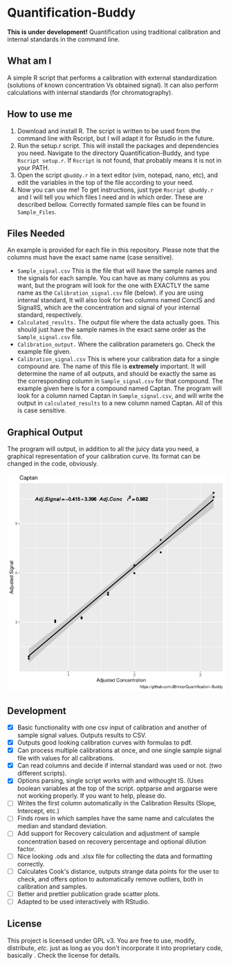# Quantification-Buddy

__This is under development!__
Quantification using traditional calibration and internal standards in the command line.

## What am I

A simple R script that performs a calibration with external standardization (solutions of known concentration Vs obtained signal). It can also perform calculations with internal standards (for chromatography).

## How to use me

1. Download and install R. The script is written to be used from the command line with Rscript, but I will adapt it for Rstudio in the future.
2. Run the setup.r script. This will install the packages and dependencies you need. Navigate to the directory Quantification-Buddy, and type `Rscript setup.r`. If `Rscript` is not found, that probably means it is not in your PATH.
3. Open the script `qbuddy.r` in a text editor (vim, notepad, nano, etc), and edit the variables in the top of the file according to your need.
4. Now you can use me! To get instructions, just type `Rscript qbuddy.r` and I will tell you which files I need and in which order. These are described bellow. Correctly formated sample files can be found in `Sample_Files`.

## Files Needed

An example is provided for each file in this repository. Please note that the columns must have the exact same name (case sensitive).

- `Sample_signal.csv` This is the file that will have the sample names and the signals for each sample. You can have as many columns as you want, but the program will look for the one with EXACTLY the same name as the `Calibration_signal.csv` file (below). if you are using internal standard, It will also look for two columns named ConcIS and SignalIS, which are the concentration and signal of your internal standard, respectively.
- `Calculated_results.` The output file where the data actually goes. This should just have the sample names in the exact same order as the `Sample_signal.csv` file.
- `Calibration_output.` Where the calibration parameters go. Check the example file given.
- `Calibration_signal.csv` This is where your calibration data for a single compound are. The name of this file is __extremely__ important. It will determine the name of all outputs, and should be exactly the same as the corresponding column in `Sample_signal.csv` for that compound. The example given here is for a compound named Captan. The program will look for a column named Captan in `Sample_signal.csv`, and will write the output in `calculated_results` to a new column named Captan. All of this is case sensitive.

## Graphical Output

The program will output, in addition to all the juicy data you need, a graphical representation of your calibration curve. Its format can be changed in the code, obviously.

![Image of calibration curve for Captan](Captan.png)

## Development

- [x] Basic functionality with one csv input of calibration and another of sample signal values. Outputs results to CSV.
- [x] Outputs good looking calibration curves with formulas to pdf.
- [x] Can process multiple calibrations at once, and one single sample signal file with values for all calibrations.
- [x] Can read columns and decide if internal standard was used or not. (two different scripts).
- [x] Options parsing, single script works with and withought IS. (Uses boolean variables at the top of the script. optparse and argparse were not working properly. If you want to help, please do.
- [ ] Writes the first column automatically in the Calibration Results (Slope, Intercept, etc.)
- [ ] Finds rows in which samples have the same name and calculates the median and standard deviation.
- [ ] Add support for Recovery calculation and adjustment of sample concentration based on recovery percentage and optional dilution factor.
- [ ] Nice looking .ods and .xlsx file for collecting the data and formatting correctly.
- [ ] Calculates Cook's distance, outputs strange data points for the user to check, and offers option to automatically remove outliers, both in calibration and samples.
- [ ] Better and prettier publication grade scatter plots.
- [ ] Adapted to be used interactively with RStudio.

## License

This project is licensed under GPL v3. You are free to use, modify, distribute, _etc._ just as long as you don't incorporate it into proprietary code, basically . Check the license for details.
